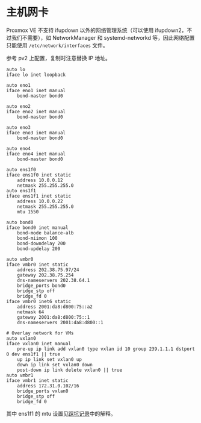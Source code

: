 # 主机网卡

Proxmox VE 不支持 ifupdown 以外的网络管理系统（可以使用 ifupdown2，不过我们不需要），如 NetworkManager 和 systemd-networkd 等，因此网络配置只能使用 `/etc/network/interfaces` 文件。

参考 pv2 上配置，复制时注意替换 IP 地址。

```
auto lo
iface lo inet loopback

auto eno1
iface eno1 inet manual
    bond-master bond0

auto eno2
iface eno2 inet manual
    bond-master bond0

auto eno3
iface eno3 inet manual
    bond-master bond0

auto eno4
iface eno4 inet manual
    bond-master bond0

auto ens1f0
iface ens1f0 inet static
    address 10.0.0.12
    netmask 255.255.255.0
auto ens1f1
iface ens1f1 inet static
    address 10.0.0.22
    netmask 255.255.255.0
    mtu 1550

auto bond0
iface bond0 inet manual
    bond-mode balance-alb
    bond-miimon 100
    bond-downdelay 200
    bond-updelay 200

auto vmbr0
iface vmbr0 inet static
    address 202.38.75.97/24
    gateway 202.38.75.254
    dns-nameservers 202.38.64.1
    bridge_ports bond0
    bridge_stp off
    bridge_fd 0
iface vmbr0 inet6 static
    address 2001:da8:d800:75::a2
    netmask 64
    gateway 2001:da8:d800:75::1
    dns-nameservers 2001:da8:d800::1

# Overlay network for VMs
auto vxlan0
iface vxlan0 inet manual
    pre-up ip link add vxlan0 type vxlan id 10 group 239.1.1.1 dstport 0 dev ens1f1 || true
    up ip link set vxlan0 up
    down ip link set vxlan0 down
    post-down ip link delete vxlan0 || true
auto vmbr1
iface vmbr1 inet static
    address 172.31.0.102/16
    bridge_ports vxlan0
    bridge_stp off
    bridge_fd 0
```

其中 ens1f1 的 mtu 设置见[踩坑记录](../traps.md#vxlan-mtu)中的解释。
